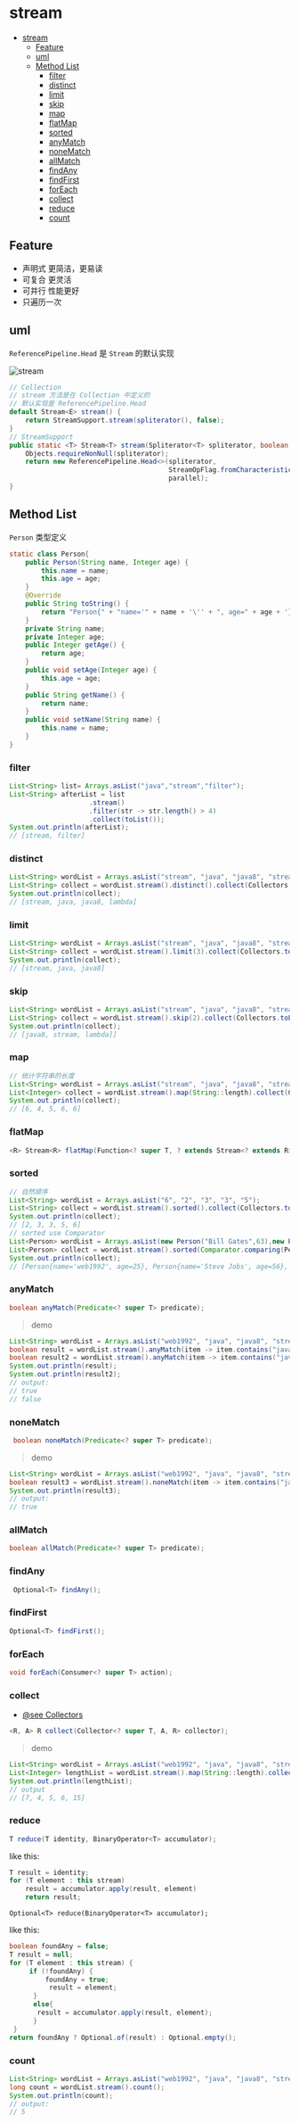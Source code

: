 # stream

- [stream](#stream)
  - [Feature](#feature)
  - [uml](#uml)
  - [Method List](#method-list)
    - [filter](#filter)
    - [distinct](#distinct)
    - [limit](#limit)
    - [skip](#skip)
    - [map](#map)
    - [flatMap](#flatmap)
    - [sorted](#sorted)
    - [anyMatch](#anymatch)
    - [noneMatch](#nonematch)
    - [allMatch](#allmatch)
    - [findAny](#findany)
    - [findFirst](#findfirst)
    - [forEach](#foreach)
    - [collect](#collect)
    - [reduce](#reduce)
    - [count](#count)

## Feature

- 声明式 更简洁，更易读
- 可复合 更灵活
- 可并行 性能更好
- 只遍历一次

## uml

`ReferencePipeline.Head` 是 `Stream` 的默认实现

![stream](images/stream.png)

```java
// Collection
// stream 方法是在 Collection 中定义的
// 默认实现是 ReferencePipeline.Head
default Stream<E> stream() {
    return StreamSupport.stream(spliterator(), false);
}
// StreamSupport
public static <T> Stream<T> stream(Spliterator<T> spliterator, boolean parallel) {
    Objects.requireNonNull(spliterator);
    return new ReferencePipeline.Head<>(spliterator,
                                        StreamOpFlag.fromCharacteristics(spliterator),
                                        parallel);
}
```

## Method List

`Person` 类型定义

```java
static class Person{
    public Person(String name, Integer age) {
        this.name = name;
        this.age = age;
    }
    @Override
    public String toString() {
        return "Person{" + "name='" + name + '\'' + ", age=" + age + '}';
    }
    private String name;
    private Integer age;
    public Integer getAge() {
        return age;
    }
    public void setAge(Integer age) {
        this.age = age;
    }
    public String getName() {
        return name;
    }
    public void setName(String name) {
        this.name = name;
    }
}
```

### filter

```java
List<String> list= Arrays.asList("java","stream","filter");
List<String> afterList = list
                    .stream()
                    .filter(str -> str.length() > 4)
                    .collect(toList());
System.out.println(afterList);
// [stream, filter]
```

### distinct

```java
List<String> wordList = Arrays.asList("stream", "java", "java8", "stream", "lambda");
List<String> collect = wordList.stream().distinct().collect(Collectors.toList());
System.out.println(collect);
// [stream, java, java8, lambda]
```

### limit

```java
List<String> wordList = Arrays.asList("stream", "java", "java8", "stream", "lambda");
List<String> collect = wordList.stream().limit(3).collect(Collectors.toList());
System.out.println(collect);
// [stream, java, java8]
```

### skip

```java
List<String> wordList = Arrays.asList("stream", "java", "java8", "stream", "lambda");
List<String> collect = wordList.stream().skip(2).collect(Collectors.toList());
System.out.println(collect);
// [java8, stream, lambda]]
```

### map

```java
// 统计字符串的长度
List<String> wordList = Arrays.asList("stream", "java", "java8", "stream", "lambda");
List<Integer> collect = wordList.stream().map(String::length).collect(Collectors.toList());
System.out.println(collect);
// [6, 4, 5, 6, 6]
```

### flatMap

```java
<R> Stream<R> flatMap(Function<? super T, ? extends Stream<? extends R>> mapper);
```

### sorted

```java
// 自然顺序
List<String> wordList = Arrays.asList("6", "2", "3", "3", "5");
List<String> collect = wordList.stream().sorted().collect(Collectors.toList());
System.out.println(collect);
// [2, 3, 3, 5, 6]
// sorted use Comparator
List<Person> wordList = Arrays.asList(new Person("Bill Gates",63),new Person("Steve Jobs",56),new Person("web1992",25));
List<Person> collect = wordList.stream().sorted(Comparator.comparing(Person::getAge)).collect(Collectors.toList());
System.out.println(collect);
// [Person{name='web1992', age=25}, Person{name='Steve Jobs', age=56}, Person{name='Bill Gates', age=63}]
```

### anyMatch

```java
boolean anyMatch(Predicate<? super T> predicate);
```

> demo

```java
List<String> wordList = Arrays.asList("web1992", "java", "java8", "stream", "biu biu biu ...");
boolean result = wordList.stream().anyMatch(item -> item.contains("java"));
boolean result2 = wordList.stream().anyMatch(item -> item.contains("javascript"));
System.out.println(result);
System.out.println(result2);
// output:
// true
// false
```

### noneMatch

```java
 boolean noneMatch(Predicate<? super T> predicate);
```

> demo

```java
List<String> wordList = Arrays.asList("web1992", "java", "java8", "stream", "biu biu biu ...");
boolean result3 = wordList.stream().noneMatch(item -> item.contains("javascript"));
System.out.println(result3);
// output:
// true
```

### allMatch

```java
boolean allMatch(Predicate<? super T> predicate);
```

### findAny

```java
 Optional<T> findAny();
```

### findFirst

```java
Optional<T> findFirst();
```

### forEach

```java
void forEach(Consumer<? super T> action);
```

### collect

- [@see Collectors](collectors.md)

```java
<R, A> R collect(Collector<? super T, A, R> collector);
```

> demo

```java
List<String> wordList = Arrays.asList("web1992", "java", "java8", "stream", "biu biu biu ...");
List<Integer> lengthList = wordList.stream().map(String::length).collect(Collectors.toList());
System.out.println(lengthList);
// output
// [7, 4, 5, 6, 15]
```

### reduce

```java
T reduce(T identity, BinaryOperator<T> accumulator);
```

like this:

```java
T result = identity;
for (T element : this stream)
    result = accumulator.apply(result, element)
    return result;
```

`Optional<T> reduce(BinaryOperator<T> accumulator);`

like this:

```java
boolean foundAny = false;
T result = null;
for (T element : this stream) {
     if (!foundAny) {
         foundAny = true;
          result = element;
      }
      else{
       result = accumulator.apply(result, element);
      }
 }
return foundAny ? Optional.of(result) : Optional.empty();
```

### count

```java
List<String> wordList = Arrays.asList("web1992", "java", "java8", "stream", "biu biu biu ...");
long count = wordList.stream().count();
System.out.println(count);
// output:
// 5
```